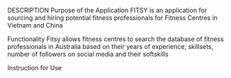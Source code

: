 DESCRIPTION
Purpose of the Application
    FITSY is an application for sourcing and hiring potential fitness professionals for Fitness Centres in Vietnam and China

Functionality
    Fitsy allows fitness centres to search the database of fitness professionals in Australia based on their years of experience, skillsets, number of followers on social media and their softskills

Instruction for Use




